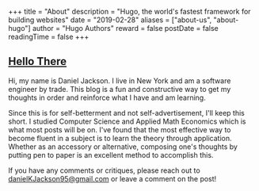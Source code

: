+++
title = "About"
description = "Hugo, the world's fastest framework for building websites"
date = "2019-02-28"
aliases = ["about-us", "about-hugo"]
author = "Hugo Authors"
reward = false
postDate = false
readingTime = false
+++
## [Hello There](https://www.youtube.com/watch?v=eaEMSKzqGAg)

Hi, my name is Daniel Jackson. I live in New York and am a software engineer by trade. This blog is a fun and constructive way to get my thoughts in order and reinforce what I have and am learning.

Since this is for self-betterment and not self-advertisement, I'll keep this short. I studied Computer Science and Applied Math Economics which is what most posts will be on. I've found that the most effective way to become fluent in a subject is to learn the theory through application. Whether as an accessory or alternative, composing one's thoughts by putting pen to paper is an excellent method to accomplish this.

If you have any comments or critiques, please reach out to <danielKJackson95@gmail.com> or leave a comment on the post!
